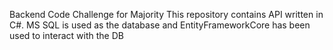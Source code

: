 Backend Code Challenge for Majority
This repository contains API written in C#.
MS SQL is used as the database and EntityFrameworkCore has been used to interact with the DB
